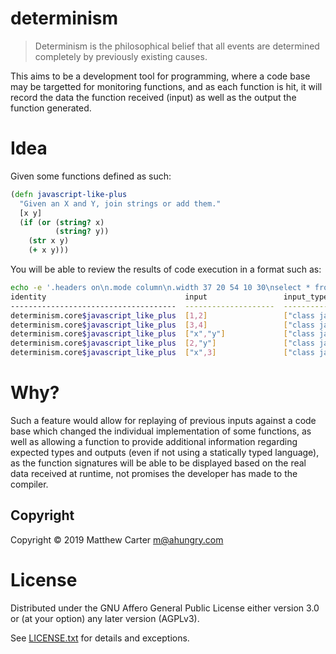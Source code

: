 # determinism

> Determinism is the philosophical belief that all events are determined
> completely by previously existing causes.

This aims to be a development tool for programming, where a code base
may be targetted for monitoring functions, and as each function is
hit, it will record the data the function received (input) as well as
the output the function generated.

# Idea

Given some functions defined as such:

```clojure
(defn javascript-like-plus
  "Given an X and Y, join strings or add them."
  [x y]
  (if (or (string? x)
          (string? y))
    (str x y)
    (+ x y)))
```

You will be able to review the results of code execution in a format
such as:

```sh
echo -e '.headers on\n.mode column\n.width 37 20 54 10 30\nselect * from det limit 5 offset 6;' | sqlite3 determinism.db
identity                               input                 input_types                                             output      output_type                     date
-------------------------------------  --------------------  ------------------------------------------------------  ----------  ------------------------------  --------------------------
determinism.core$javascript_like_plus  [1,2]                 ["class java.lang.Long","class java.lang.Long"]         3           "class java.lang.Long"          2019-08-27T00:46:35.388919
determinism.core$javascript_like_plus  [3,4]                 ["class java.lang.Long","class java.lang.Long"]         7           "class java.lang.Long"          2019-08-27T00:46:35.408665
determinism.core$javascript_like_plus  ["x","y"]             ["class java.lang.String","class java.lang.String"]     "xy"        "class java.lang.String"        2019-08-27T00:46:35.425899
determinism.core$javascript_like_plus  [2,"y"]               ["class java.lang.Long","class java.lang.String"]       "2y"        "class java.lang.String"        2019-08-27T00:46:35.436628
determinism.core$javascript_like_plus  ["x",3]               ["class java.lang.String","class java.lang.Long"]       "x3"        "class java.lang.String"        2019-08-27T00:46:35.450455
```

# Why?

Such a feature would allow for replaying of previous inputs against a
code base which changed the individual implementation of some
functions, as well as allowing a function to provide additional
information regarding expected types and outputs (even if not using a
statically typed language), as the function signatures will be able to
be displayed based on the real data received at runtime, not promises
the developer has made to the compiler.

## Copyright

Copyright © 2019 Matthew Carter <m@ahungry.com>

# License

Distributed under the GNU Affero General Public License either version 3.0 or (at
your option) any later version (AGPLv3).

See [LICENSE.txt](https://github.com/ahungry/determinism/blob/master/LICENSE.txt) for details and exceptions.
